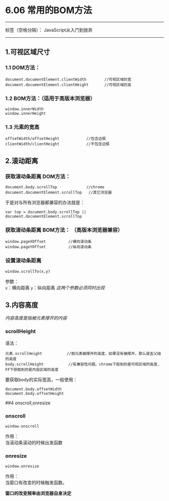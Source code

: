 # 6.06 常用的BOM方法


----------


标签（空格分隔）： JavaScript从入门到放弃

---

## 1.可视区域尺寸
### 1.1 DOM方法：  
```
document.documentElement.clientWidth        //可视区域的宽
document.documentElement.clientHeight       //可视区域的高
```  
### 1.2 BOM方法：（适用于高版本浏览器）  
```
window.innerWidth                           
window.innerHeight
```
### 1.3 元素的宽高
```
offsetWidth/offsetHeight            //包含边框
clientWidth/clientHeight            //不包含边框
```

## 2.滚动距离  
### 获取滚动条距离 DOM方法：  
```
document.body.scrollTop             //chrome
document.documentElement.scrollTop   //其它浏览器
```
于是对与所有浏览器都兼容的办法就是：
```
var top = document.body.scrollTop || document.documentElement.scrollTop
```

### 获取滚动条距离 BOM方法：  （高版本浏览器兼容）
```
window.pageXOffset          //横向滚动条
window.pageYOffset          //纵向滚动条
```
### 设置滚动条距离
```
window.scrollTo(x,y)
```
参数：  
`x`：横向距离
`y`：纵向距离
*这两个参数必须同时出现*  

## 3.内容高度  
*内容高度是指被元素撑开的内容*  
### scrollHeight  
语法：
```
元素.scrollHeight           //取元素被撑开的高度，如果没有被撑开，那么就去父级的高度  
body.scrollHeight           //有兼容性问题。chrome下取到的是可视区域的高度，FF下获取到的是内容区域的高度  
```
要获取body的实际宽高，一般使用：  
```
document.body.offsetWidth
document.body.offsetHeight
```  

##4 onscroll,onresize  
### onscroll
```
window.onscroll
```
作用：  
当滚动条滚动的时候出发函数  

### onresize  
```
window.onresize
```  
作用：  
当窗口有改变的时候触发函数。  

**窗口的改变频率由浏览器自身决定**


